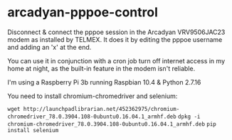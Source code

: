 # arcadyan-pppoe-control
Disconnect &amp; connect the pppoe session in the Arcadyan VRV9506JAC23 modem as installed by TELMEX.
It does it by editing the pppoe username and adding an 'x' at the end.

You can use it in conjunction with a cron job turn off internet access in my home at night, as the built-in feature in the modem isn't reliable.

I'm using a Raspberry Pi 3b running Raspbian 10.4 & Python 2.7.16

You need to install chromium-chromedriver and selenium:
 
 `wget http://launchpadlibrarian.net/452362975/chromium-chromedriver_78.0.3904.108-0ubuntu0.16.04.1_armhf.deb`
 `dpkg -i chromium-chromedriver_78.0.3904.108-0ubuntu0.16.04.1_armhf.deb`
 `pip install selenium`
